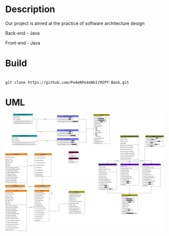 # Description 

Our project is aimed at the practice of software architecture design

Back-end - Java 

Front-end - Java 


# Build 

```shell script 

git clone https://github.com/Pe4eNPe4eNkI/MIPT-Bank.git

```

# UML 

![UML](image_src/umlv2.png)
